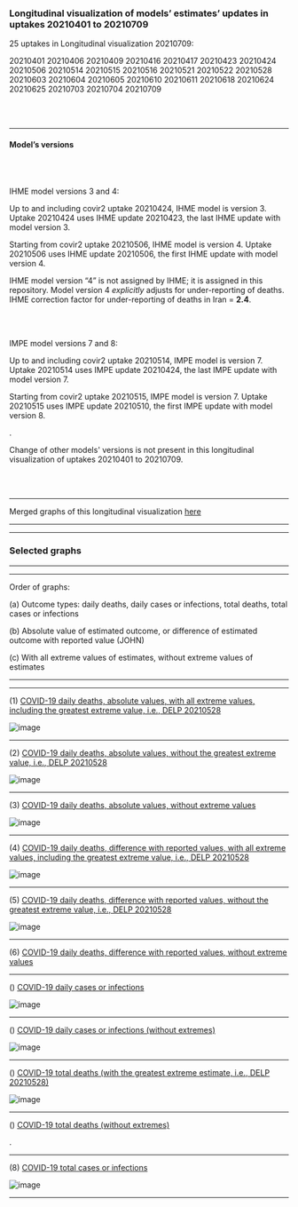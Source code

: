 ### Longitudinal visualization of models’ estimates’ updates in uptakes 20210401 to 20210709

25 uptakes in Longitudinal visualization 20210709: 

20210401 20210406 20210409 20210416 20210417 
20210423 20210424 20210506 20210514 20210515 
20210516 20210521 20210522 20210528 20210603 
20210604 20210605 20210610 20210611 20210618 
20210624 20210625 20210703 20210704 20210709

<br/><br/>


****

#### Model’s versions

<br/><br/>

IHME model versions 3 and 4:

Up to and including covir2 uptake 20210424, IHME model is version 3. Uptake 20210424 uses IHME update 20210423, the last IHME update with model version 3.

Starting from covir2 uptake 20210506, IHME model is version 4. Uptake 20210506 uses IHME update 20210506, the first IHME update with model version 4.

IHME model version “4” is not assigned by IHME; it is assigned in this repository. Model version 4 _explicitly_ adjusts for under-reporting of deaths. IHME correction factor for under-reporting of deaths in Iran = **2.4**.

<br/><br/>

IMPE model versions 7 and 8:

Up to and including covir2 uptake 20210514, IMPE model is version 7. Uptake 20210514 uses IMPE update 20210424, the last IMPE update with model version 7.

Starting from covir2 uptake 20210515, IMPE model is version 7. Uptake 20210515 uses IMPE update 20210510, the first IMPE update with model version 8.

.

Change of other models' versions is not present in this longitudinal visualization of uptakes 20210401 to 20210709.

<br/><br/>
****

Merged graphs of this longitudinal visualization [here](https://github.com/pourmalek/covir2/blob/main/longitudinal/20210709/graphs%20merged%2020210709.pdf)

****
****

### Selected graphs

****
****

Order of graphs:

(a) Outcome types: daily deaths, daily cases or infections, total deaths, total cases or infections

(b) Absolute value of estimated outcome, or difference of estimated outcome with reported value (JOHN)

(c) With all extreme values of estimates, without extreme values of estimates

****
****

(1) [COVID-19 daily deaths, absolute values, with all extreme values, including the greatest extreme value, i.e., DELP 20210528](https://github.com/pourmalek/covir2/blob/main/longitudinal/20210709/output/merge/graph%2011a%20COVID-19%20daily%20deaths%2C%20Iran.pdf)

![image](https://user-images.githubusercontent.com/30849720/126067737-5b840b56-3694-4ffe-b54c-3061219eaf68.png)

****

(2) [COVID-19 daily deaths, absolute values, without the greatest extreme value, i.e., DELP 20210528](https://github.com/pourmalek/covir2/blob/main/longitudinal/20210709/output/merge/graph%2011b%20COVID-19%20daily%20deaths%2C%20Iran.pdf)

![image](https://user-images.githubusercontent.com/30849720/126067781-e5e83917-8bb0-4a4e-840d-a799a0f6074d.png)

****

(3) [COVID-19 daily deaths, absolute values, without extreme values](https://github.com/pourmalek/covir2/blob/main/longitudinal/20210709/output/merge/graph%2011c%20COVID-19%20daily%20deaths%2C%20Iran%2C%20wo%20extremes.pdf)

![image](https://user-images.githubusercontent.com/30849720/126067794-7fbe73af-8090-4d6e-ae46-ef1750061d3e.png)

****

(4) [COVID-19 daily deaths, difference with reported values, with all extreme values, including the greatest extreme value, i.e., DELP 20210528](https://github.com/pourmalek/covir2/blob/main/longitudinal/20210709/output/merge/graph%2012a%20COVID-19%20daily%20deaths%2C%20Iran%2C%20minus.pdf)

![image](https://user-images.githubusercontent.com/30849720/126068161-eca30eba-d319-466f-b668-1906e0bcbe27.png)

****

(5) [COVID-19 daily deaths, difference with reported values, without the greatest extreme value, i.e., DELP 20210528](https://github.com/pourmalek/covir2/blob/main/longitudinal/20210709/output/merge/graph%2012b%20COVID-19%20daily%20deaths%2C%20Iran%2C%20wo%20extremes%2C%20minus.pdf)

![image](https://user-images.githubusercontent.com/30849720/126068241-4a42a00d-4532-420a-a1a8-52e2f9cb7f8c.png)

****

(6) [COVID-19 daily deaths, difference with reported values, without extreme values]()


****


() [COVID-19 daily cases or infections](https://github.com/pourmalek/covir2/blob/main/longitudinal/20210709/output/merge/graph%2021a%20COVID-19%20daily%20cases%2C%20Iran.pdf)

![image](https://user-images.githubusercontent.com/30849720/126045018-774693d6-23e4-4a71-8ff4-e35c1fd74229.png)

****

() [COVID-19 daily cases or infections (without extremes)](https://github.com/pourmalek/covir2/blob/main/longitudinal/20210709/output/merge/graph%2021b%20COVID-19%20daily%20cases%2C%20Iran%2C%20wo%20extremes.pdf)

![image](https://user-images.githubusercontent.com/30849720/126045064-dc3735b3-70b1-4ff4-b3d5-deec8f974bf1.png)

****

() [COVID-19 total deaths (with the greatest extreme estimate, i.e., DELP 20210528)](https://github.com/pourmalek/covir2/blob/main/longitudinal/20210709/output/merge/graph%2031a%20COVID-19%20total%20deaths%2C%20Iran.pdf)

![image](https://user-images.githubusercontent.com/30849720/126045106-d0d29170-c2e6-4e4c-a52c-389446e2a679.png)

****

() [COVID-19 total deaths (without extremes)](https://github.com/pourmalek/covir2/blob/main/longitudinal/20210709/output/merge/graph%2031b%20COVID-19%20total%20deaths%2C%20Iran%2C%20wo%20extremes.pdf)

.

****

(8) [COVID-19 total cases or infections](https://github.com/pourmalek/covir2/blob/main/longitudinal/20210709/output/merge/graph%2041a%20COVID-19%20total%20cases%2C%20Iran.pdf)

![image](https://user-images.githubusercontent.com/30849720/126045239-182d90be-b85a-43d5-8115-ba5995f3158e.png)

****









